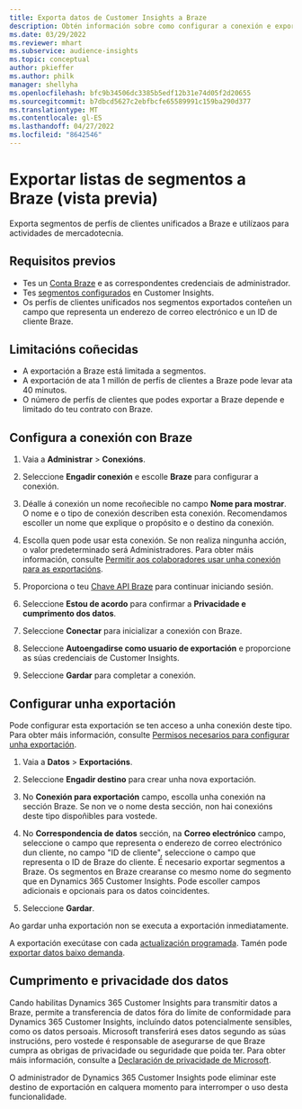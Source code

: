 ```yaml
---
title: Exporta datos de Customer Insights a Braze
description: Obtén información sobre como configurar a conexión e exportar a Braze.
ms.date: 03/29/2022
ms.reviewer: mhart
ms.subservice: audience-insights
ms.topic: conceptual
author: pkieffer
ms.author: philk
manager: shellyha
ms.openlocfilehash: bfc9b34506dc3385b5edf12b31e74d05f2d20655
ms.sourcegitcommit: b7dbcd5627c2ebfbcfe65589991c159ba290d377
ms.translationtype: MT
ms.contentlocale: gl-ES
ms.lasthandoff: 04/27/2022
ms.locfileid: "8642546"
---
```

# <a name="export-segment-lists-to-braze-preview"></a>Exportar listas de segmentos a Braze (vista previa)

Exporta segmentos de perfís de clientes unificados a Braze e utilízaos para actividades de mercadotecnia.

## <a name="prerequisites"></a>Requisitos previos

-   Tes un [Conta Braze](https://www.braze.com/) e as correspondentes credenciais de administrador.
-   Tes [segmentos configurados](segments.md) en Customer Insights.
-   Os perfís de clientes unificados nos segmentos exportados conteñen un campo que representa un enderezo de correo electrónico e un ID de cliente Braze. 

## <a name="known-limitations"></a>Limitacións coñecidas

- A exportación a Braze está limitada a segmentos.
- A exportación de ata 1 millón de perfís de clientes a Braze pode levar ata 40 minutos. 
- O número de perfís de clientes que podes exportar a Braze depende e limitado do teu contrato con Braze.

## <a name="set-up-connection-to-braze"></a>Configura a conexión con Braze

1. Vaia a **Administrar** > **Conexións**.

1. Seleccione **Engadir conexión** e escolle **Braze** para configurar a conexión.

1. Déalle á conexión un nome recoñecible no campo **Nome para mostrar**. O nome e o tipo de conexión describen esta conexión. Recomendamos escoller un nome que explique o propósito e o destino da conexión.

1. Escolla quen pode usar esta conexión. Se non realiza ningunha acción, o valor predeterminado será Administradores. Para obter máis información, consulte [Permitir aos colaboradores usar unha conexión para as exportacións](connections.md#allow-contributors-to-use-a-connection-for-exports).

1. Proporciona o teu [Chave API Braze](https://www.braze.com/docs/api/basics/) para continuar iniciando sesión. 

1. Seleccione **Estou de acordo** para confirmar a **Privacidade e cumprimento dos datos**.

1. Seleccione **Conectar** para inicializar a conexión con Braze.

1. Seleccione **Autoengadirse como usuario de exportación** e proporcione as súas credenciais de Customer Insights.

1. Seleccione **Gardar** para completar a conexión.

## <a name="configure-an-export"></a>Configurar unha exportación

Pode configurar esta exportación se ten acceso a unha conexión deste tipo. Para obter máis información, consulte [Permisos necesarios para configurar unha exportación](export-destinations.md#set-up-a-new-export).

1. Vaia a **Datos** > **Exportacións**.

1. Seleccione **Engadir destino** para crear unha nova exportación.

1. No **Conexión para exportación** campo, escolla unha conexión na sección Braze. Se non ve o nome desta sección, non hai conexións deste tipo dispoñibles para vostede.  

3. No **Correspondencia de datos** sección, na **Correo electrónico** campo, seleccione o campo que representa o enderezo de correo electrónico dun cliente, no campo "ID de cliente", seleccione o campo que representa o ID de Braze do cliente. É necesario exportar segmentos a Braze. Os segmentos en Braze crearanse co mesmo nome do segmento que en Dynamics 365 Customer Insights. Pode escoller campos adicionais e opcionais para os datos coincidentes. 

1. Seleccione **Gardar**.

Ao gardar unha exportación non se executa a exportación inmediatamente.

A exportación execútase con cada [actualización programada](system.md#schedule-tab). Tamén pode [exportar datos baixo demanda](export-destinations.md#run-exports-on-demand). 


## <a name="data-privacy-and-compliance"></a>Cumprimento e privacidade dos datos

Cando habilitas Dynamics 365 Customer Insights para transmitir datos a Braze, permite a transferencia de datos fóra do límite de conformidade para Dynamics 365 Customer Insights, incluíndo datos potencialmente sensibles, como os datos persoais. Microsoft transferirá eses datos segundo as súas instrucións, pero vostede é responsable de asegurarse de que Braze cumpra as obrigas de privacidade ou seguridade que poida ter. Para obter máis información, consulte a [Declaración de privacidade de Microsoft](https://go.microsoft.com/fwlink/?linkid=396732).

O administrador de Dynamics 365 Customer Insights pode eliminar este destino de exportación en calquera momento para interromper o uso desta funcionalidade.
